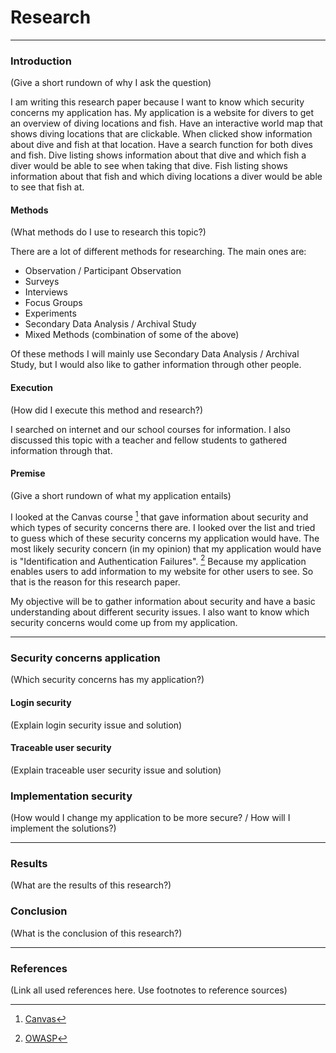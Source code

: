 # Research
------------------------------------------------------------------------------------------------------------------------------------------------------------------
### Introduction
(Give a short rundown of why I ask the question)

I am writing this research paper because I want to know which security concerns my application has.
My application is a website for divers to get an overview of diving locations and fish. Have an interactive world map that shows diving locations that are clickable. When clicked show information about dive and fish at that location. Have a search function for both dives and fish. Dive listing shows information about that dive and which fish a diver would be able to see when taking that dive. Fish listing shows information about that fish and which diving locations a diver would be able to see that fish at.

#### Methods
(What methods do I use to research this topic?)

There are a lot of different methods for researching. 
The main ones are: 
* Observation / Participant Observation
* Surveys
* Interviews
* Focus Groups
* Experiments
* Secondary Data Analysis / Archival Study
* Mixed Methods (combination of some of the above)

Of these methods I will mainly use Secondary Data Analysis / Archival Study, but I would also like to gather information through other people.

#### Execution
(How did I execute this method and research?)

I searched on internet and our school courses for information. 
I also discussed this topic with a teacher and fellow students to gathered information through that. 

#### Premise
(Give a short rundown of what my application entails)

I looked at the Canvas course [^1] that gave information about security and which types of security concerns there are. I looked over the list and tried to guess which of these security concerns my application would have. The most likely security concern (in my opinion) that my application would have is "Identification and Authentication Failures". [^2] Because my application enables users to add information to my website for other users to see.
So that is the reason for this research paper.

My objective will be to gather information about security and have a basic understanding about different security issues. I also want to know which security concerns would come up from my application.

------------------------------------------------------------------------------------------------------------------------------------------------------------------
### Security concerns application
(Which security concerns has my application?)

#### Login security
(Explain login security issue and solution)

#### Traceable user security
(Explain traceable user security issue and solution)

### Implementation security
(How would I change my application to be more secure? / How will I implement the solutions?)

------------------------------------------------------------------------------------------------------------------------------------------------------------------
### Results
(What are the results of this research?)

### Conclusion
(What is the conclusion of this research?)

------------------------------------------------------------------------------------------------------------------------------------------------------------------
### References
(Link all used references here. Use footnotes to reference sources)

[^1]: [Canvas](https://fhict.instructure.com/courses/12992/pages/secure-web-development?module_item_id=911584)
[^2]: [OWASP](https://owasp.org/Top10/A07_2021-Identification_and_Authentication_Failures/)
